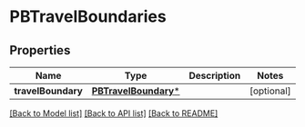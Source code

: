 # PBTravelBoundaries

## Properties
Name | Type | Description | Notes
------------ | ------------- | ------------- | -------------
**travelBoundary** | [**PBTravelBoundary***](PBTravelBoundary.md) |  | [optional] 

[[Back to Model list]](../README.md#documentation-for-models) [[Back to API list]](../README.md#documentation-for-api-endpoints) [[Back to README]](../README.md)


